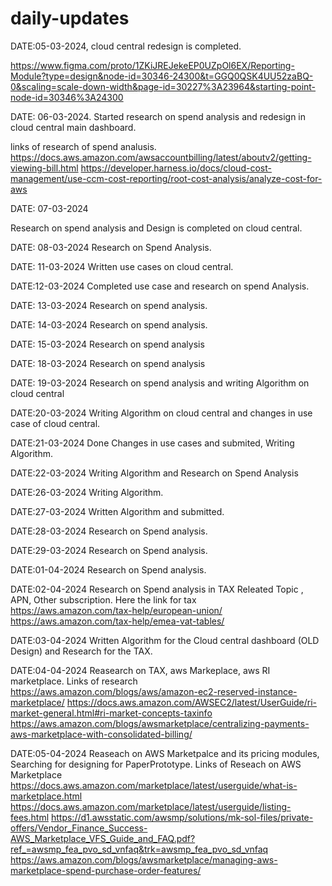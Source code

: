 # daily-updates

DATE:05-03-2024,
cloud central redesign is completed.

https://www.figma.com/proto/1ZKiJREJekeEP0UZpOl6EX/Reporting-Module?type=design&node-id=30346-24300&t=GGQ0QSK4UU52zaBQ-0&scaling=scale-down-width&page-id=30227%3A23964&starting-point-node-id=30346%3A24300


DATE: 06-03-2024.
Started research on spend analysis and  redesign in cloud central main dashboard.

links of research of spend analusis.
https://docs.aws.amazon.com/awsaccountbilling/latest/aboutv2/getting-viewing-bill.html
https://developer.harness.io/docs/cloud-cost-management/use-ccm-cost-reporting/root-cost-analysis/analyze-cost-for-aws


DATE: 07-03-2024

Research on spend analysis and Design is completed on cloud central.

DATE: 08-03-2024
Research on Spend Analysis.

DATE: 11-03-2024
Written use cases on cloud central.

DATE:12-03-2024
Completed use case and research on spend Analysis.

DATE: 13-03-2024
Research on spend analysis.

DATE: 14-03-2024
Research on spend analysis.

DATE: 15-03-2024
Research on spend analysis

DATE: 18-03-2024
Research on spend analysis

DATE: 19-03-2024
Research on spend analysis and writing Algorithm on cloud central

DATE:20-03-2024
Writing Algorithm on cloud central and changes in use case of cloud central.

DATE:21-03-2024
Done Changes in use cases and submited,  Writing Algorithm.

DATE:22-03-2024
Writing Algorithm and Research on Spend Analysis

DATE:26-03-2024
Writing Algorithm.

DATE:27-03-2024
Written Algorithm and submitted.

DATE:28-03-2024
Research on Spend analysis.

DATE:29-03-2024
Research on Spend analysis.

DATE:01-04-2024
Research on Spend analysis.

DATE:02-04-2024
Research on Spend analysis in TAX Releated Topic , APN, Other subscription.
Here the link for tax        
https://aws.amazon.com/tax-help/european-union/
https://aws.amazon.com/tax-help/emea-vat-tables/

DATE:03-04-2024
Written Algorithm for the Cloud central dashboard (OLD Design) and Research for the TAX.

DATE:04-04-2024
Reasearch on TAX, aws Markeplace, aws RI marketplace.
Links of research 
https://aws.amazon.com/blogs/aws/amazon-ec2-reserved-instance-marketplace/
https://docs.aws.amazon.com/AWSEC2/latest/UserGuide/ri-market-general.html#ri-market-concepts-taxinfo
https://aws.amazon.com/blogs/awsmarketplace/centralizing-payments-aws-marketplace-with-consolidated-billing/

DATE:05-04-2024
Reaseach on AWS Marketpalce and its pricing modules, Searching for designing for PaperPrototype.
Links of Reseach on AWS Marketplace
https://docs.aws.amazon.com/marketplace/latest/userguide/what-is-marketplace.html
https://docs.aws.amazon.com/marketplace/latest/userguide/listing-fees.html
https://d1.awsstatic.com/awsmp/solutions/mk-sol-files/private-offers/Vendor_Finance_Success-AWS_Marketplace_VFS_Guide_and_FAQ.pdf?ref_=awsmp_fea_pvo_sd_vnfaq&trk=awsmp_fea_pvo_sd_vnfaq
https://aws.amazon.com/blogs/awsmarketplace/managing-aws-marketplace-spend-purchase-order-features/


